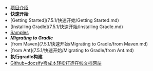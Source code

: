 * [项目介绍](7.5.1/项目介绍.md)
* **快速开始**
* [Getting Started](7.5.1/快速开始/Getting Started.md)
* [Installing Gradle](7.5.1/快速开始/Installing Gradle.md)
* [Samples](7.5.1/快速开始/Samples.md)
* ***Migrating to Gradle***
* [from Maven](7.5.1/快速开始/Migrating to Gradle/from Maven.md)
* [from Ant](7.5.1/快速开始/Migrating to Gradle/from Ant.md)
* **执行gradle构建**
* [Github+docsify零成本轻松打造在线文档网站](zh-cn/技术博客/Github+docsify零成本轻松打造在线文档.md)
